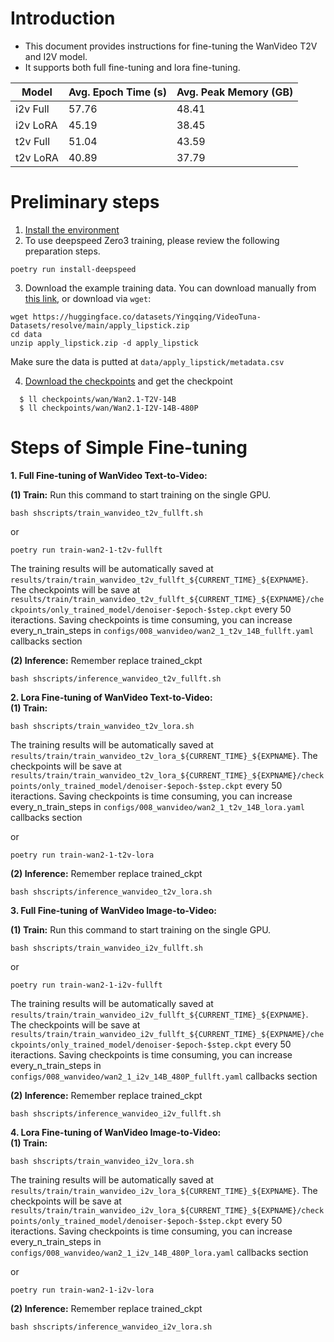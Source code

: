 
# Introduction
- This document provides instructions for fine-tuning the WanVideo T2V and I2V model.
- It supports both full fine-tuning and lora fine-tuning.

| Model    | Avg. Epoch Time (s) | Avg. Peak Memory (GB) |
| -------- | ------------------- | ---------------------- |
| i2v Full | 57.76               | 48.41                  |
| i2v LoRA | 45.19               | 38.45                  |
| t2v Full | 51.04               | 43.59                  |
| t2v LoRA | 40.89               | 37.79                  |

# Preliminary steps
  1) [Install the environment](#1prepare-environment)
  2) To use deepspeed Zero3 training, please review the following preparation steps.
```shell
poetry run install-deepspeed
```
  3) Download the example training data.
You can download manually from [this link](https://huggingface.co/datasets/Yingqing/VideoTuna-Datasets/resolve/main/apply_lipstick.zip), or download via `wget`:
```
wget https://huggingface.co/datasets/Yingqing/VideoTuna-Datasets/resolve/main/apply_lipstick.zip
cd data
unzip apply_lipstick.zip -d apply_lipstick
```
Make sure the data is putted at `data/apply_lipstick/metadata.csv`

  4) [Download the checkpoints](docs/CHECKPOINTS.md) and get the checkpoint
```
  $ ll checkpoints/wan/Wan2.1-T2V-14B
  $ ll checkpoints/wan/Wan2.1-I2V-14B-480P
```

# Steps of Simple Fine-tuning
**1. Full Fine-tuning of WanVideo Text-to-Video:**

**(1) Train:** Run this command to start training on the single GPU. 
```
bash shscripts/train_wanvideo_t2v_fullft.sh
```
or
```
poetry run train-wan2-1-t2v-fullft
```

The training results will be automatically saved at `results/train/train_wanvideo_t2v_fullft_${CURRENT_TIME}_${EXPNAME}`. The checkpoints will be save at `results/train/train_wanvideo_t2v_fullft_${CURRENT_TIME}_${EXPNAME}/checkpoints/only_trained_model/denoiser-$epoch-$step.ckpt` every 50 iteractions. Saving checkpoints is time consuming, you can increase every_n_train_steps in `configs/008_wanvideo/wan2_1_t2v_14B_fullft.yaml` callbacks section

**(2) Inference:**  Remember replace trained_ckpt
```
bash shscripts/inference_wanvideo_t2v_fullft.sh
```

**2. Lora Fine-tuning of WanVideo Text-to-Video:**  
**(1) Train:**

```
bash shscripts/train_wanvideo_t2v_lora.sh
```
The training results will be automatically saved at `results/train/train_wanvideo_t2v_lora_${CURRENT_TIME}_${EXPNAME}`. The checkpoints will be save at `results/train/train_wanvideo_t2v_lora_${CURRENT_TIME}_${EXPNAME}/checkpoints/only_trained_model/denoiser-$epoch-$step.ckpt` every 50 iteractions. Saving checkpoints is time consuming, you can increase every_n_train_steps in `configs/008_wanvideo/wan2_1_t2v_14B_lora.yaml` callbacks section

or
```
poetry run train-wan2-1-t2v-lora
```


**(2) Inference:** Remember replace trained_ckpt
```
bash shscripts/inference_wanvideo_t2v_lora.sh
```

**3. Full Fine-tuning of WanVideo Image-to-Video:**

**(1) Train:** Run this command to start training on the single GPU. 
```
bash shscripts/train_wanvideo_i2v_fullft.sh
```
or
```
poetry run train-wan2-1-i2v-fullft
```

The training results will be automatically saved at `results/train/train_wanvideo_i2v_fullft_${CURRENT_TIME}_${EXPNAME}`. The checkpoints will be save at `results/train/train_wanvideo_i2v_fullft_${CURRENT_TIME}_${EXPNAME}/checkpoints/only_trained_model/denoiser-$epoch-$step.ckpt` every 50 iteractions. Saving checkpoints is time consuming, you can increase every_n_train_steps in `configs/008_wanvideo/wan2_1_i2v_14B_480P_fullft.yaml` callbacks section

**(2) Inference:**  Remember replace trained_ckpt
```
bash shscripts/inference_wanvideo_i2v_fullft.sh
```

**4. Lora Fine-tuning of WanVideo Image-to-Video:**  
**(1) Train:**

```
bash shscripts/train_wanvideo_i2v_lora.sh
```
The training results will be automatically saved at `results/train/train_wanvideo_i2v_lora_${CURRENT_TIME}_${EXPNAME}`. The checkpoints will be save at `results/train/train_wanvideo_i2v_lora_${CURRENT_TIME}_${EXPNAME}/checkpoints/only_trained_model/denoiser-$epoch-$step.ckpt` every 50 iteractions. Saving checkpoints is time consuming, you can increase every_n_train_steps in `configs/008_wanvideo/wan2_1_i2v_14B_480P_lora.yaml` callbacks section

or
```
poetry run train-wan2-1-i2v-lora
```


**(2) Inference:** Remember replace trained_ckpt
```
bash shscripts/inference_wanvideo_i2v_lora.sh
```
